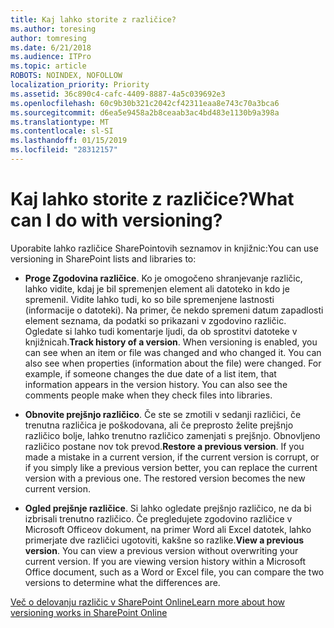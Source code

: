 ```yaml
---
title: Kaj lahko storite z različice?
ms.author: toresing
author: tomresing
ms.date: 6/21/2018
ms.audience: ITPro
ms.topic: article
ROBOTS: NOINDEX, NOFOLLOW
localization_priority: Priority
ms.assetid: 36c890c4-cafc-4409-8887-4a5c039692e3
ms.openlocfilehash: 60c9b30b321c2042cf42311eaa8e743c70a3bca6
ms.sourcegitcommit: d6ea5e9458a2b8ceaab3ac4bd483e1130b9a398a
ms.translationtype: MT
ms.contentlocale: sl-SI
ms.lasthandoff: 01/15/2019
ms.locfileid: "28312157"
---
```

# <a name="what-can-i-do-with-versioning"></a><span data-ttu-id="dda3c-102">Kaj lahko storite z različice?</span><span class="sxs-lookup"><span data-stu-id="dda3c-102">What can I do with versioning?</span></span>

<span data-ttu-id="dda3c-103">Uporabite lahko različice SharePointovih seznamov in knjižnic:</span><span class="sxs-lookup"><span data-stu-id="dda3c-103">You can use versioning in SharePoint lists and libraries to:</span></span>
  
- <span data-ttu-id="dda3c-p101">**Proge Zgodovina različice**. Ko je omogočeno shranjevanje različic, lahko vidite, kdaj je bil spremenjen element ali datoteko in kdo je spremenil. Vidite lahko tudi, ko so bile spremenjene lastnosti (informacije o datoteki). Na primer, če nekdo spremeni datum zapadlosti element seznama, da podatki so prikazani v zgodovino različic. Ogledate si lahko tudi komentarje ljudi, da ob sprostitvi datoteke v knjižnicah.</span><span class="sxs-lookup"><span data-stu-id="dda3c-p101">**Track history of a version**. When versioning is enabled, you can see when an item or file was changed and who changed it. You can also see when properties (information about the file) were changed. For example, if someone changes the due date of a list item, that information appears in the version history. You can also see the comments people make when they check files into libraries.</span></span> 
    
- <span data-ttu-id="dda3c-p102">**Obnovite prejšnjo različico**. Če ste se zmotili v sedanji različici, če trenutna različica je poškodovana, ali če preprosto želite prejšnjo različico bolje, lahko trenutno različico zamenjati s prejšnjo. Obnovljeno različico postane nov tok prevod.</span><span class="sxs-lookup"><span data-stu-id="dda3c-p102">**Restore a previous version**. If you made a mistake in a current version, if the current version is corrupt, or if you simply like a previous version better, you can replace the current version with a previous one. The restored version becomes the new current version.</span></span> 
    
- <span data-ttu-id="dda3c-p103">**Ogled prejšnje različice**. Si lahko ogledate prejšnjo različico, ne da bi izbrisali trenutno različico. Če pregledujete zgodovino različice v Microsoft Officeov dokument, na primer Word ali Excel datotek, lahko primerjate dve različici ugotoviti, kakšne so razlike.</span><span class="sxs-lookup"><span data-stu-id="dda3c-p103">**View a previous version**. You can view a previous version without overwriting your current version. If you are viewing version history within a Microsoft Office document, such as a Word or Excel file, you can compare the two versions to determine what the differences are.</span></span> 
    
[<span data-ttu-id="dda3c-115">Več o delovanju različic v SharePoint Online</span><span class="sxs-lookup"><span data-stu-id="dda3c-115">Learn more about how versioning works in SharePoint Online</span></span>](https://go.microsoft.com/fwlink/?linkid=875710)
  

